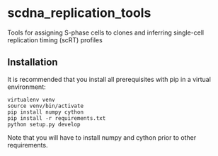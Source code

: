 # scdna_replication_tools
Tools for assigning S-phase cells to clones and inferring single-cell replication timing (scRT) profiles

## Installation

It is recommended that you install all prerequisites with pip in a virtual environment:

```
virtualenv venv
source venv/bin/activate
pip install numpy cython
pip install -r requirements.txt
python setup.py develop
```

Note that you will have to install numpy and cython prior to other requirements.
